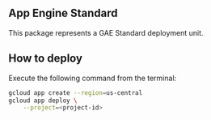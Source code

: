 App Engine Standard
-------

This package represents a GAE Standard deployment unit.

## How to deploy

Execute the following command from the terminal:
```bash
gcloud app create --region=us-central
gcloud app deploy \
    --project=<project-id>
```
